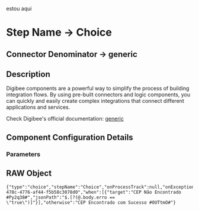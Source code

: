estou aqui
# Step Name -> Choice
## Connector Denominator -> generic

## Description

Digibee components are a powerful way to simplify the process of building integration flows. By using pre-built connectors and logic components, you can quickly and easily create complex integrations that connect different applications and services.

Check Digibee's official documentation: [generic](https://docs.digibee.com/documentation "Digibee documentation")

## Component Configuration Details
### Parameters


## RAW Object

```
{"type":"choice","stepName":"Choice","onProcessTrack":null,"onExceptionTrack":null,"id":"b339b4cb-478c-4776-af44-f5b58c3078d0","when":[{"target":"CEP Não Encontrado #Py2q38#","jsonPath":"$.[?(@.body.erro == \"true\")]"}],"otherwise":"CEP Encontrado com Sucesso #0UTtmO#"}
```